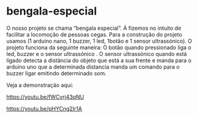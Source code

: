 
# bengala-especial
O nosso projeto se chama “bengala especial”. Á fizemos no intuito de facilitar a locomoção de pessoas cegas.
Para a construção do projeto usamos (1 arduino nano, 1 buzzer, 1 led, 1botão e 1 sensor ultrassónico).
O projeto funciona da seguinte maneira:
O botão quando pressionado liga o led, buzzer e o sensor ultrassónico . 
O sensor ultrassónico quando está ligado detecta a distância do objeto que está a sua frente e manda para o arduino uno que a determinada distancia manda um comando para o buzzer ligar emitindo determinado som.

Veja a demonstração aqui:

https://youtu.be/fWCvrj43qNU

https://youtu.be/pHYCng2Ir1A

